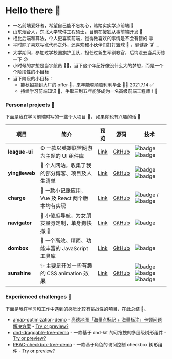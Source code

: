 # Hello there 👋

- 一名前端爱好者，希望自己能不忘初心，踏踏实实学点前端 👻
- 山东烟台人，东北大学软件工程硕士，目前在搜狐从事前端开发 🧱
- 相比后端和算法，个人更喜欢前端，觉得做喜欢的事情是不会有错的 😁
- 平时除了喜欢写点代码之外，还喜欢和小伙伴们打打篮球 🏀 ，健健身 🏋 ...
- 大学期间，参加过学校国旗护卫队，担任过新生军训教官，后悔没去当兵历练一下 😟
- 小时候的梦想是当宇航员 👨‍🚀，当下这个年纪好像没什么大的梦想，而是一个个阶段性的小目标
- 当下阶段的小目标：
  - ~~能秋招拿到大厂的 offer 💪，来年能够顺顺利利毕业 👨‍🎓~~ 2021.7.14 ✅
  - 持续学习前端知识 📌，争取三到五年能够成为一名高级前端工程师！👷


### Personal projects 🌱
下面是我在学习前端时写的一些个人项目 🧐， 如果你也有兴趣的话 🤩

|   项目  |  简介  |  预览  |  源码  |  技术  |
|   ---   |  ---   |  ---  |  ---   |  ---  |
| **league-ui** | ⚙️ 一款以英雄联盟网游为主题的 UI 组件库 |[Link](http://yingjiesongi.gitee.io/league-ui-doc/#/intro)|[GitHub](https://github.com/yingjieweb/league-ui)|<img src="https://img.shields.io/badge/Vue.js-35495E?style=flat-square&amp;logo=vue.js&amp;logoColor=4FC08" alt="badge"> <img src="https://img.shields.io/badge/Sass-CC6699?style=flat-square&amp;logo=sass&amp;logoColor=white" alt="badge">|
| **yingjieweb** | 👻 个人网站，收集了我的部分博客、项目及人生清单|[Link](http://yingjiesongi.gitee.io/yingjieweb/#/profile)|[GitHub](https://github.com/yingjieweb/yingjieweb)|<img src="https://img.shields.io/badge/Vue.js-35495E?style=flat-square&amp;logo=vue.js&amp;logoColor=4FC08" alt="badge"> <img src="https://img.shields.io/badge/TypeScript-007ACC?style=flat-square&amp;logo=typescript&amp;logoColor=white" alt="badge">|
| **charge** | 📒 一款小记账应用，Vue 及 React 两个版本均有实现|[Link](http://yingjiesongi.gitee.io/charge/#/money)|[GitHub](https://github.com/yingjieweb/charge)|<img src="https://img.shields.io/badge/Vue.js-35495E?style=flat-square&amp;logo=vue.js&amp;logoColor=4FC08" alt="badge"> / <img src="https://img.shields.io/badge/React-20232A?style=flat-square&amp;logo=react&amp;logoColor=61DAFB" alt="badge">|
| **navigator** | 📡 小傻瓜导航，为女朋友量身定制，单身狗快撤 🤪|[Link](http://yingjiesongi.gitee.io/navigator/)|[GitHub](https://github.com/yingjieweb/navigator)|<img src="https://img.shields.io/badge/JQuery-007ACC?style=flat-square&amp;logo=jquery&amp;logoColor=white" alt="badge">|
| **dombox** | 🌲 一个高效、精简、功能丰富的 JavaScript 工具库|[Link](https://github.com/yingjieweb/dombox)|[GitHub](https://github.com/yingjieweb/dombox)|<img src="https://img.shields.io/badge/JavaScript-F7DF1E?style=flat-square&amp;logo=javascript&amp;logoColor=black" alt="badge">|
| **sunshine** | ✨ 主要是开发一些有趣的 CSS animation 效果|[Link](https://yingjieweb.github.io/sunshine/#/hypnosis-circle)|[GitHub](https://github.com/yingjieweb/sunshine)|<img src="https://img.shields.io/badge/Vue.js-35495E?style=flat-square&amp;logo=vue.js&amp;logoColor=4FC08" alt="badge"> <img src="https://img.shields.io/badge/Sass-CC6699?style=flat-square&amp;logo=sass&amp;logoColor=white" alt="badge"> <img src="https://img.shields.io/badge/CSS3-1572B6?style=flat-square&amp;logo=css3&amp;logoColor=white" alt="badge">|


### Experienced challenges 🎯
下面是我在学习和工作中遇到的感觉比较有挑战性的项目，在此总结 🎉。
- [amap-optimization-demo](https://github.com/yingjieweb/amap-optimization-demo) - [高德地图「海量点标记 + 海量标注」卡顿问题 解决方案](https://blog.csdn.net/Marker__/article/details/124321573?spm=1001.2014.3001.5501) - [Try or preview?](https://yingjieweb.github.io/amap-optimization-demo/)
- [dnd-draggable-tree-demo](https://github.com/yingjieweb/dnd-draggable-tree-demo) - 一款基于 dnd-kit 的可拖拽的多层级树形组件 - [Try or preview?](https://yingjieweb.github.io/dnd-draggable-tree-demo/)
- [RBAC-checkbox-tree-demo](https://github.com/yingjieweb/RBAC-checkbox-tree-demo) - 一款基于角色的访问控制 checkbox 树形组件 - [Try or preview?](https://yingjieweb.github.io/RBAC-checkbox-tree-demo/)


<!--
    January 2nd, 2021 6:10 PM
    **yingjieweb/yingjieweb** is a ✨ _special_ ✨ repository
    because its `README.md` (this file) appears on your GitHub profile.

Here are some ideas to get you started:
Here are some ideas to get you started:

    Here are some ideas to get you started:

    - 🔭 I’m currently working on ...
    - 🌱 I’m currently learning ...
    - 👯 I’m looking to collaborate on ...
    - 🤔 I’m looking for help with ...
    - 💬 Ask me about ...
    - 📫 How to reach me: ...
    - 😄 Pronouns: ...
    - ⚡ Fun fact: ...
-->
